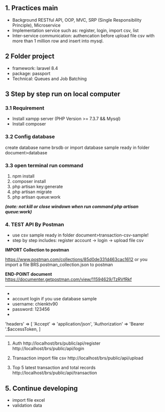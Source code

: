 ## 1. Practices main
* Background RESTful API, OOP, MVC, SRP (Single Responsibility Principle), Microservice
* Implementation service such as: register, login, import csv, list
* Inter-service communication: authencation before upload file csv with more than 1 million row and insert into mysql.


## 2 Folder project
* framework: laravel 8.4
* package: passport
* Technical: Queues and Job Batching


## 3 Step by step run on local computer
### 3.1 Requirement
* Install xampp server (PHP Version >= 7.3.7 && Mysql)
* Install composer


### 3.2 Config database
create database name brsdb or import database sample ready in folder document>database


### 3.3 open terminal run command
1. npm install
2. composer install
3. php artisan key:generate
4. php artisan migrate
5. php artisan queue:work 

***(note: not kill or close windown when run command php artisan queue:work)***


### 4. TEST API By Postman
* use csv sample ready in folder document>transaction-csv-sample!
* step by step includes: register account -> login -> upload file csv

**IMPORT Collection to postman**

https://www.postman.com/collections/85d0de331d463cac1612
or
you import a file BRS.postman_collection.json to postman 

**END-POINT document**
https://documenter.getpostman.com/view/11594629/TzRVfRkf

--------
*
* account login if you use database sample
* username: chienktv90
* password: 123456
*

'headers' => [
    'Accept' => 'application/json',
    'Authorization' => 'Bearer '.$accessToken,
]

--------------------------------------------
1. Auth
http://localhost/brs/public/api/register
http://localhost/brs/public/api/login

2. Transaction import file csv
http://localhost/brs/public/api/upload

3. Top 5 latest transaction and total records
http://localhost/brs/public/api/transaction



## 5. Continue developing
* import file excel
* validation data
